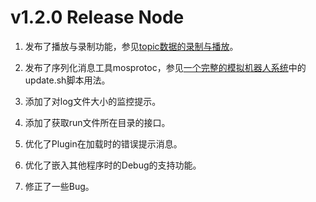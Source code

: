 # v1.2.0 Release Node

1. 发布了播放与录制功能，参见[topic数据的录制与播放](./doc/RecorderAndPlayer.md)。

2. 发布了序列化消息工具mosprotoc，参见[一个完整的模拟机器人系统](./doc/RobotSimulator.md)中的update.sh脚本用法。

3. 添加了对log文件大小的监控提示。

4. 添加了获取run文件所在目录的接口。

5. 优化了Plugin在加载时的错误提示消息。

6. 优化了嵌入其他程序时的Debug的支持功能。

7. 修正了一些Bug。
